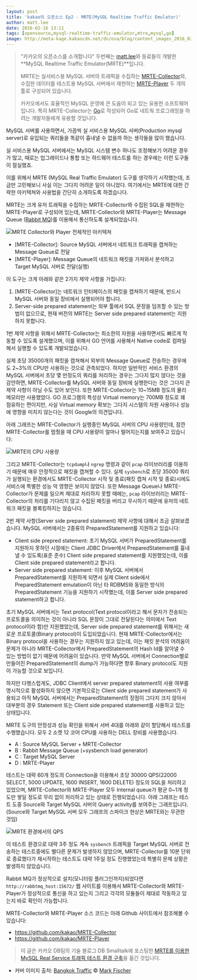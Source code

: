 ```yaml
---
layout: post
title: 'kakao의 오픈소스 Ep2 - MRTE(MySQL Realtime Traffic Emulator)'
author: matt.lee
date: 2016-02-16 13:11
tags: [opensource,mysql-realtime-traffic-emulator,mtre,mysql,go]
image: http://meta-kage.kakaocdn.net/dn/osa/blog/content_images_2016_02_traffic.jpg
---
```

<a id="forkme" href="https://github.com/kakao/MRTE-Collector"></a>

> "카카오의 오픈소스를 소개합니다" 두번째는 [matt.lee](https://github.com/SunguckLee)와 동료들이 개발한 **MySQL Realtime Traffic Emulator(MRTE)**입니다.
>
> MRTE는 실서비스용 MySQL 서버의 트래픽을 수집하는 [MRTE-Collector](https://github.com/kakao/MRTE-Collector)와, 수집한 데이터를 테스트용 MySQL 서버에서 재현하는 [MRTE-Player](https://github.com/kakao/MRTE-Player) 두 개의 툴로 구성되어 있습니다.
>
> 카카오에서도 효율적인 MySQL 운영에 큰 도움이 되고 있는 유용한 소프트웨어입니다. 특히 MRTE-Collector는 [Go](https://golang.org)로 작성되어 Go로 네트웍 프로그래밍을 하려는 개발자들에게 유용할 것입니다.

MySQL 서버를 사용하면서, 가끔씩 실 서비스용 MySQL 서버(Production mysql server)로 유입되는 쿼리들을 똑같이 흉내낼 수 없을까 하는 생각들을 많이 했습니다.

실 서비스용 MySQL 서버에서는 MySQL 시스템 변수 하나도 조정해보기 어려운 경우가 많고, 때로는 업그레이드나 통합 또는 하드웨어 테스트를 하는 경우에는 이런 도구들이 절실했죠.

이를 위해서 MRTE (MySQL Real Traffic Emulator) 도구를 생각하기 시작했는데, 조금만 고민해보니 사실 이는 그다지 어려운 일이 아니었다. 여기에서는 MRTE에 대한 간략한 아키텍쳐와 사용법을 간단히 소개하도록 하겠습니다.

MRTE는 크게 유저 트래픽을 수집하는 MRTE-Collector와 수집된 SQL을 재현하는 MRTE-Player로 구성되어 있는데, MRTE-Collector와 MRTE-Player는 Message Queue ([Rabbit MQ](http://www.rabbitmq.com))를 이용해서 통신하도록 설계되었습니다.

![MRTE Collector와 Player 전체적인 아키텍쳐](http://meta-kage.kakaocdn.net/dn/osa/blog/content_images_2016_02_mrte.png)

* [MRTE-Collector]: Source MySQL 서버에서 네트워크 트래픽을 캡쳐하는 Message Queue로 전달
* [MRTE-Player]: Message Queue의 네트워크 패킷을 가져와서 분석하고 Target MySQL 서버로 전달(실행)

이 도구는 크게 아래와 같은 2가지 제약 사항을 가집니다:

1. [MRTE-Collector]는 네트워크 인터페이스의 패킷을 캡쳐하기 때문에, 반드시 MySQL 서버와 동일 장비에서 실행되어야 합니다.
2. Server-side prepared statement는 외부 툴에서 SQL 문장을 덤프할 수 있는 방법이 없으므로, 현재 버전의 MRTE는 Server side prepared statement는 지원하지 못합니다.

1번 제약 사항을 위해서 MRTE-Collector는 최소한의 자원을 사용하면서도 빠르게 작동할 수 있도록 설계했으며, 이를 위해서 GO 언어를 사용해서 Native code로 컴파일해서 실행할 수 있도록 개발되었습니다.

실제 초당 35000개의 패킷을 캡쳐해서 외부의 Message Queue로 전송하는 경우에도 2~3%의 CPU만 사용하는 것으로 관측되었다. 하지만 일반적인 서비스 환경의 MySQL 서버에서 초당 몇 만정도의 쿼리를 처리하는 경우는 그다지 많지 않다는 것을 감안하면, MRTE-Collector를 MySQL 서버와 동일 장비에 실행한다는 것은 그다지 큰 제약 사항이 아닐 수도 있어 보인다. 또한 MRTE-Collector는 10~15MB 정도의 물리 메모리만 사용했었다. GO 프로그램의 특성상 Virtual memory는 700MB 정도로 꽤 점유하는 편이지만, 사실 Virtual memory 확보는 그다지 시스템의 자원 사용이나 성능에 영향을 미치지 않는다는 것이 Google의 의견입니다.

아래 그래프는 MRTE-Collector가 실행중인 MySQL 서버의 CPU 사용량인데, 잠깐 MRTE-Collector를 멈췄을 때 CPU 사용량이 얼마나 떨어지는지를 보여주고 있습니다:

![MRTE의 CPU 사용량](http://meta-kage.kakaocdn.net/dn/osa/blog/content_images_2016_02_mtre-cpuusage1.png)

그리고 MRTE-Collector는 `tcpdump`나 `ngrep` 명령과 같이 `pcap` 라이브러리를 이용하기 때문에 매우 안정적으로 패킷을 캡쳐할 수 있다. 실제 `sysbench`로 초당 35000 쿼리가 실행되는 환경에서도 MRTE-Collector 시작 및 종료(패킷 캡쳐 시작 및 종료)시에도 서비스에 특별한 성능 악 영향은 보이지 않았다. 또한 Message Queue나 MRTE-Collector가 문제를 일으켜 제대로 처리하지 못할 때에는, `pcap` 라이브러리는 MRTE-Collector의 처리를 기다리지 않고 수집된 패킷을 버리고 무시하기 때문에 유저의 네트워크 패킷을 블록킹하지는 않습니다.

2번 제약 사항(Server side prepared statement) 제약 사항에 대해서 조금 살펴보겠습니다. MySQL 서버에서는 2종류의 PreparedStatement를 지원하고 있습니다:

* Client side prepred statement: 초기 MySQL 서버가 PreparedStatement를 지원하지 못하던 시절에는 Client JDBC Driver에서 PreparedStatement를 흉내낼 수 있도록(표준 준수) Client side prepared statement를 지원했었는데, 이를 Client side prepared statement라고 합니다.
* Server side prepared statement: 이후 MySQL 서버에서 PreparedStatement를 지원하게 되면서 실제 Client side에서 PreparedStatement emulation이 아닌 타 RDBMS와 동일한 방식의 PreparedStatement 기능을 지원하기 시작했는데, 이를 Server side prepared statement하고 합니다.

초기 MySQL 서버에서는 Text protocol(Text protocol이라고 해서 문자가 전송되는 프로토콜을 의미하는 것이 아니라 SQL 문장이 그대로 전달된다는 의미에서 Text protocol이라 함)만 지원했었는데, Server side prepared statement를 위해서는 새로운 프로토콜(Binary protocol)이 도입되었습니다. 현재 MRTE-Collector에서는 Binary protocol을 사용하는 경우는 지원하지 않고 있는데, 이는 패킷 분석의 어려움이 문제가 아니라 MRTE-Collector에서 PreparedStatement의 Hash Id를 알아낼 수 있는 방법이 없기 때문에 어려움이 있습니다.
만약 MySQL 서버에서 Connection별로 만들어진 PreparedStatement의 dump가 가능하다면 향후 Binary protocol도 지원이 가능할 것으로 보입니다.

하지만 다행스럽게도, JDBC Client에서 server prepared statement의 사용 여부를 명시적으로 활성화하지 않으면 기본적으로는 Client side prepared statement가 사용되고 아직 MySQL 서버에서는 PreparedStatement의 장점이 그다지 크지 않아서 대부분의 경우 Statement 또는 Client side prepared statement를 사용하고 있는 상태입니다.

MRTE 도구의 안정성과 성능 확인을 위해서 서버 4대를 아래와 같이 할당해서 테스트를 수행했습니다. 모두 2 소켓 12 코어 CPU를 사용하는 DELL 장비를 사용했습니다.

* A : Source MySQL Server + MRTE-Collector
* B : Rabbit Message Queue (+sysbench load generator)
* C : Target MySQL Server
* D : MRTE-Player

테스트는 대략 60개 정도의 Connection을 이용해서 초당 30000 QPS(22000 SELECT, 5000 UPDATE, 1600 INSERT, 1600 DELETE) 정도의 SQL을 처리하고 있었으며, MRTE-Collector와 MRTE-Player 모두 Internal queue가 평균 0~1개 정도만 쌓일 정도로 무리 없이 처리하고 있는 상태로 진행되었습니다. 아래 그래프는 테스트 도중 Source와 Target MySQL 서버의 Query activity를 보여주는 그래프입니다. (Source와 Target MySQL 서버 모두 그래프의 스파이크 현상은 MRTE와는 무관한 것임)

![MRTE 환경에서의 QPS](http://meta-kage.kakaocdn.net/dn/osa/blog/content_images_2016_02_mtre-qps.png)

이 테스트 환경으로 대략 3주 정도 계속 `sysbench` 트래픽을 Target MySQL 서버로 전송하는 테스트중에도 별다른 문제가 발생하지 않았으며, MRTE-Collector를 10분 단위로 종료했다가 재시작하는 테스트도 대략 1주일 정도 진행했었는데 특별히 문제 상황은 발생하지 않았습니다.

Rabbit MQ가 정상적으로 설치(모니터링 플러그인까지)되었다면 `http://rabbtmq_host:15672/` 웹 사이트를 이용해서 MRTE-Collector와 MRTE-Player가 정상적으로 통신을 하고 있는지 그리고 각각의 모듈들이 제대로 작동하고 있는지 바로 확인이 가능합니다.

MRTE-Collector와 MRTE-Player 소스 코드는 아래 Github 사이트에서 참조해볼 수 있습니다:

* https://github.com/kakao/MRTE-Collector
* https://github.com/kakao/MRTE-Player

> 이 글은 카카오 DB팀의 기술 블로그 DB Smalltalk에 포스팅한 [MRTE를 이용한 MySQL Real Service 트래픽 테스트 환경 구축](http://small-dbtalk.blogspot.kr/2015/01/mrte-mysql-real-service.html)을 옮긴 것입니다.

* 커버 이미지 출처: [Bangkok Traffic](https://www.flickr.com/photos/fischerfotos/7457906740) &copy; [Mark Fischer](https://www.flickr.com/photos/fischerfotos/)